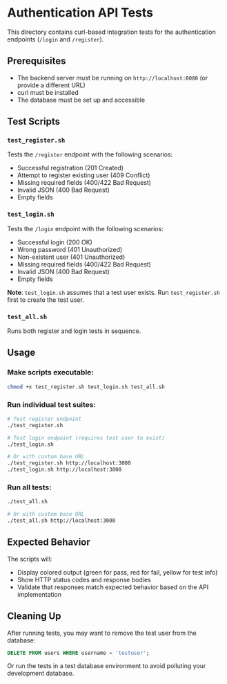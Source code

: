 # Authentication API Tests

This directory contains curl-based integration tests for the authentication endpoints (`/login` and `/register`).

## Prerequisites

- The backend server must be running on `http://localhost:8080` (or provide a different URL)
- curl must be installed
- The database must be set up and accessible

## Test Scripts

### `test_register.sh`
Tests the `/register` endpoint with the following scenarios:
- Successful registration (201 Created)
- Attempt to register existing user (409 Conflict)
- Missing required fields (400/422 Bad Request)
- Invalid JSON (400 Bad Request)
- Empty fields

### `test_login.sh`
Tests the `/login` endpoint with the following scenarios:
- Successful login (200 OK)
- Wrong password (401 Unauthorized)
- Non-existent user (401 Unauthorized)
- Missing required fields (400/422 Bad Request)
- Invalid JSON (400 Bad Request)
- Empty fields

**Note**: `test_login.sh` assumes that a test user exists. Run `test_register.sh` first to create the test user.

### `test_all.sh`
Runs both register and login tests in sequence.

## Usage

### Make scripts executable:
```bash
chmod +x test_register.sh test_login.sh test_all.sh
```

### Run individual test suites:
```bash
# Test register endpoint
./test_register.sh

# Test login endpoint (requires test user to exist)
./test_login.sh

# Or with custom base URL
./test_register.sh http://localhost:3000
./test_login.sh http://localhost:3000
```

### Run all tests:
```bash
./test_all.sh

# Or with custom base URL
./test_all.sh http://localhost:3000
```

## Expected Behavior

The scripts will:
- Display colored output (green for pass, red for fail, yellow for test info)
- Show HTTP status codes and response bodies
- Validate that responses match expected behavior based on the API implementation

## Cleaning Up

After running tests, you may want to remove the test user from the database:

```sql
DELETE FROM users WHERE username = 'testuser';
```

Or run the tests in a test database environment to avoid polluting your development database.

